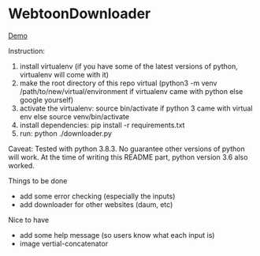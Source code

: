 # WebtoonDownloader

[Demo](/demo.png)

Instruction:
1. install virtualenv (if you have some of the latest versions of python, virtualenv will come with it)
2. make the root directory of this repo virtual (python3 -m venv /path/to/new/virtual/environment if virtualenv came with python else google yourself)
3. activate the virtualenv: source bin/activate if python 3 came with virtual env else source venv/bin/activate
4. install dependencies: pip install -r requirements.txt
5. run: python ./downloader.py

Caveat:
Tested with python 3.8.3. No guarantee other versions of python will work.
At the time of writing this README part, python version 3.6 also worked.

Things to be done
- add some error checking (especially the inputs)
- add downloader for other websites (daum, etc)

Nice to have
- add some help message (so users know what each input is)
- image vertial-concatenator 
